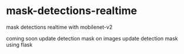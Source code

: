 # mask-detections-realtime
 mask detections realtime with mobilenet-v2

coming soon
update detection mask on images
update detection mask using flask
